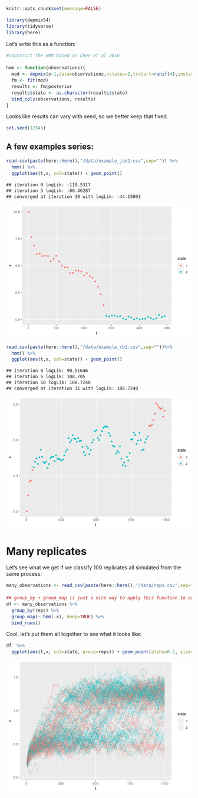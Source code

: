 
``` r
knitr::opts_chunk$set(message=FALSE)
```

``` r
library(depmixS4)
library(tidyverse)
library(here)
```

Let’s write this as a function:

``` r
#construct the HMM based on Chen et al 2016

hmm <- function(observations){
  mod <- depmix(x~1,data=observations,nstates=2,trstart=runif(4),instart=c(1,0))
  fm <- fit(mod)
  results <- fm@posterior
  results$state <- as.character(results$state)
  bind_cols(observations, results) 
}
```

Looks like results can vary with seed, so we better keep that fixed.

``` r
set.seed(12345)
```

## A few examples series:

``` r
read.csv(paste(here::here(),"/data/example_jae2.csv",sep="")) %>% 
  hmm() %>% 
  ggplot(aes(t,x, col=state)) + geom_point()
```

    ## iteration 0 logLik: -119.5317 
    ## iteration 5 logLik: -80.46287 
    ## converged at iteration 10 with logLik: -44.15001

![](HMM_model_files/figure-gfm/unnamed-chunk-5-1.png)<!-- -->

``` r
read.csv(paste(here::here(),"/data/example_cb1.csv",sep=""))%>% 
  hmm() %>% 
  ggplot(aes(t,x, col=state)) + geom_point()
```

    ## iteration 0 logLik: 90.51646 
    ## iteration 5 logLik: 108.705 
    ## iteration 10 logLik: 108.7248 
    ## converged at iteration 11 with logLik: 108.7248

![](HMM_model_files/figure-gfm/unnamed-chunk-6-1.png)<!-- -->

# Many replicates

Let’s see what we get if we classify 100 replicates all simulated from
the same
process:

``` r
many_observations <- read_csv(paste(here::here(),"/data/reps.csv",sep=""))

## group_by + group_map is just a nice way to apply this function to each replicate:
df <- many_observations %>% 
  group_by(reps) %>% 
  group_map(~ hmm(.x), keep=TRUE) %>% 
  bind_rows()
```

Cool, let’s put them all together to see what it looks like:

``` r
df  %>% 
  ggplot(aes(t,x, col=state, group=reps)) + geom_point(alpha=0.2, size=0.1)
```

![](HMM_model_files/figure-gfm/unnamed-chunk-8-1.png)<!-- -->

